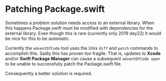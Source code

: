 # Patching Package.swift

Sometimes a problem solution needs access to an external library. When this happens Package.swift must be modified with dependencies for the external library. Even though this is rare (currently only 2019 day22) it would be nice for this to be automatic.

Currently the `adventOfCode` tool uses the Unix `diff` and `patch` commands to accomplish this. Sadly this has proven too fragile. That is, updates to **Xcode** and/or **Swift Package Manager** can cause a subsequent `adventOfCode open` to be unable to successfully patch the Package.swift file.

Consequently a better solution is required.